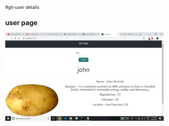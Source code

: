 #git-user details

## user page
![](https://raw.githubusercontent.com/sanjay1906/Git-User-app/master/images/user.png)
